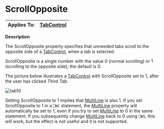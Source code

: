 




<h1 class="heading"><span class="name">ScrollOpposite</span></h1>

| Applies To: | [TabControl](./tabcontrol.md) |
| --- | ---  |


**Description**


The ScrollOpposite property specifies that unneeded tabs scroll to the opposite side of a [TabControl](./tabcontrol.md), when a tab is selected.



ScrollOpposite is a single number with the value 0 (normal scrolling) or 1 (scrolling to the opposite side); the default is 0.



The picture below illustrates a [TabControl](./tabcontrol.md) with ScrollOpposite set to 1, after the user has clicked *Third Tab*.


![tab10](../img/tab10.gif)



Setting ScrollOpposite to 1 implies that [MultiLine](multiline.md) is also 1. If you set ScrollOpposite to 1 in a `⎕WC` statement, the [MultiLine](multiline.md) property will automatically be set to 1, even if you try to set [MultiLine](multiline.md) to 0 in the same statement. If you subsequently change [MultiLine](multiline.md) back to 0 using `⎕WS`, this will work, but the effect is not useful and it is not supported.


